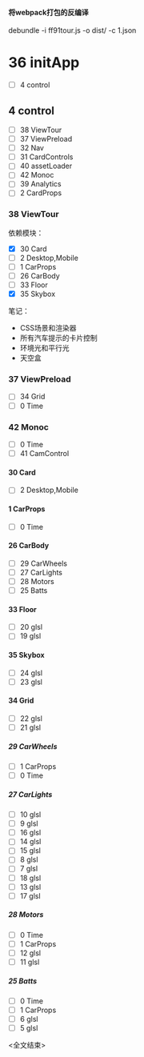 #### 将webpack打包的反编译
debundle -i ff91tour.js -o dist/ -c 1.json

# 36 initApp
 - [ ] 4 control

## 4 control
 - [ ] 38 ViewTour
 - [ ] 37 ViewPreload
 - [ ] 32 Nav
 - [ ] 31 CardControls
 - [ ] 40 assetLoader
 - [ ] 42 Monoc
 - [ ] 39 Analytics
 - [ ] 2 CardProps

### 38 ViewTour
依赖模块：
- [x] 30 Card
- [ ] 2 Desktop,Mobile
- [ ] 1 CarProps
- [ ] 26 CarBody
- [ ] 33 Floor
- [x] 35 Skybox

笔记：
- CSS场景和渲染器
- 所有汽车提示的卡片控制
- 环境光和平行光
- 天空盒

### 37 ViewPreload
- [ ] 34 Grid
- [ ] 0 Time

### 42 Monoc
- [ ] 0 Time
- [ ] 41 CamControl

#### 30 Card
- [ ] 2 Desktop,Mobile

#### 1 CarProps
- [ ] 0 Time

#### 26 CarBody
- [ ] 29 CarWheels
- [ ] 27 CarLights
- [ ] 28 Motors
- [ ] 25 Batts

#### 33 Floor
- [ ] 20 glsl
- [ ] 19 glsl

#### 35 Skybox
- [ ] 24 glsl
- [ ] 23 glsl

#### 34 Grid
- [ ] 22 glsl
- [ ] 21 glsl

##### 29 CarWheels
- [ ] 1 CarProps
- [ ] 0 Time

##### 27 CarLights
- [ ] 10 glsl
- [ ] 9 glsl
- [ ] 16 glsl
- [ ] 14 glsl
- [ ] 15 glsl
- [ ] 8 glsl
- [ ] 7 glsl
- [ ] 18 glsl
- [ ] 13 glsl
- [ ] 17 glsl

##### 28 Motors
- [ ] 0 Time
- [ ] 1 CarProps
- [ ] 12 glsl
- [ ] 11 glsl

##### 25 Batts
- [ ] 0 Time
- [ ] 1 CarProps
- [ ] 6 glsl
- [ ] 5 glsl

<全文结束>
